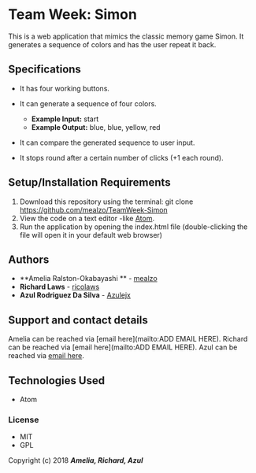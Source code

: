 # Team Week: Simon

This is a web application that mimics the classic memory game Simon. It generates a sequence of colors and has the user repeat it back.


## Specifications

* It has four working buttons.

* It can generate a sequence of four colors.
  * **Example Input:** start
  * **Example Output:** blue, blue, yellow, red

* It can compare the generated sequence to user input.

* It stops round after a certain number of clicks (+1 each round).


## Setup/Installation Requirements

1. Download this repository using the terminal: git clone https://github.com/mealzo/TeamWeek-Simon
2. View the code on a text editor -like [Atom](https://atom.io/).
3. Run the application by opening the index.html file (double-clicking the file will open it in your default web browser)

## Authors

* **Amelia Ralston-Okabayashi ** - [mealzo](https://github.com/mealzo)
* **Richard Laws** - [ricolaws](https://github.com/ricolaws)
* **Azul Rodriguez Da Silva** - [Azulejx](https://github.com/azulejx)

## Support and contact details

Amelia can be reached via [email here](mailto:ADD EMAIL HERE).
Richard can be reached via [email here](mailto:ADD EMAIL HERE).
Azul can be reached via [email here](mailto:azulejx@gmail.com).


## Technologies Used

* Atom

### License

* MIT
* GPL

Copyright (c) 2018 **_Amelia, Richard, Azul_**
